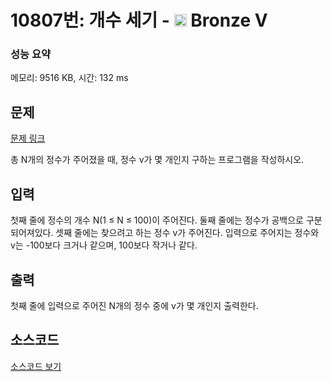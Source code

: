 # 10807번: 개수 세기 - <img src="https://static.solved.ac/tier_small/1.svg" style="height:20px" /> Bronze V

<!-- performance -->
### 성능 요약
메모리: 9516 KB, 시간: 132 ms
<!-- end -->

## 문제

[문제 링크](https://boj.kr/10807)


<p>총 N개의 정수가 주어졌을 때, 정수 v가 몇 개인지 구하는 프로그램을 작성하시오.</p>



## 입력


<p>첫째 줄에 정수의 개수 N(1 ≤ N ≤ 100)이&nbsp;주어진다. 둘째 줄에는 정수가 공백으로 구분되어져있다.&nbsp;셋째 줄에는 찾으려고 하는 정수 v가 주어진다.&nbsp;입력으로 주어지는 정수와 v는 -100보다 크거나 같으며, 100보다 작거나 같다.</p>



## 출력


<p>첫째 줄에 입력으로 주어진 N개의 정수 중에 v가 몇 개인지 출력한다.</p>



## 소스코드

[소스코드 보기](개수%20세기.js)